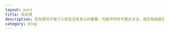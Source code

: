 ```yaml
---
layout: post
title: 存在感
description: 存在感对于每个人的生活有多么的重要，可能平时并不是太关注，其实他就是生活的全部
category: blog
---
```






[NoRegret]:    http://noregret.tianya.blog.cn  "No Regret"
